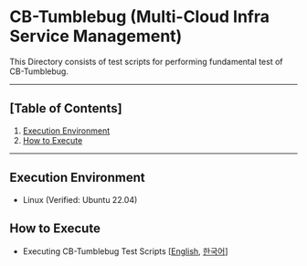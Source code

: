 # CB-Tumblebug (Multi-Cloud Infra Service Management)

This Directory consists of test scripts for performing fundamental test of CB-Tumblebug.

***

## [Table of Contents]

1. [Execution Environment](#execution-environment)
2. [How to Execute](#how-to-execute)

***

## Execution Environment
- Linux (Verified: Ubuntu 22.04)

## How to Execute

- Executing CB-Tumblebug Test Scripts [[English](https://github.com/cloud-barista/cb-tumblebug/blob/main/i18n/README-EN.md#using-cb-tumblebug-script), [한국어](https://github.com/cloud-barista/cb-tumblebug#cb-tumblebug-%EC%8A%A4%ED%81%AC%EB%A6%BD%ED%8A%B8-%EC%82%AC%EC%9A%A9)]

